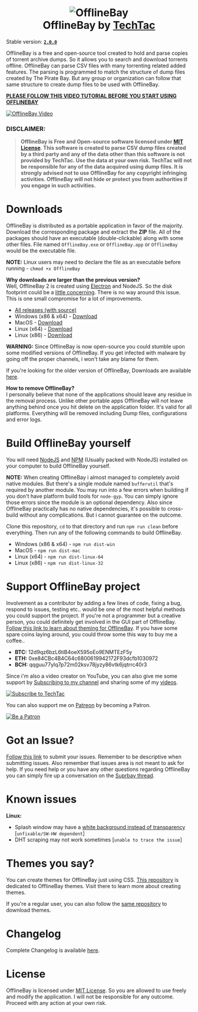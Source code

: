 <h1 align="center">
  <br>
<img src="https://preview.ibb.co/iBeasd/banner_logo.png" alt="OfflineBay">
  <br>
OfflineBay by <a href="https://www.youtube.com/c/techtac">TechTac</a>
</h1>

Stable version: [**`2.0.0`**](https://github.com/techtacoriginal/offlinebay/releases/tag/2.0.0)

OfflineBay is a free and open-source tool created to hold and parse copies of torrent archive dumps. So it allows you to search and download torrents offline. OfflineBay can parse CSV files with many torrenting related added features. The parsing is programmed to match the structure of dump files created by The Pirate Bay. But any group or organization can follow that same structure to create dump files to be used with OfflineBay.

**[PLEASE FOLLOW THIS VIDEO TUTORIAL BEFORE YOU START USING OFFLINEBAY](https://www.youtube.com/watch?v=nNjW_OUv-hE)**

<a href="https://www.youtube.com/watch?v=nNjW_OUv-hE"><img src="https://image.ibb.co/gXeDCo/YT.png" alt="OfflineBay Video" border="0"></a>

### DISCLAIMER:
> **OfflineBay is Free and Open-source software licensed under [MIT License](LICENSE). This software is created to parse CSV dump files created by a third party and any of the data other than this software is not provided by TechTac. Use the data at your own risk. TechTac will not be responsible for any of the data acquired using dump files. It is strongly advised not to use OfflineBay for any copyright infringing activities. OfflineBay will not hide or protect you from authorities if you engage in such activities.**


# Downloads

OfflineBay is distributed as a portable application in favor of the majority. Download the corresponding package and extract the **ZIP** file. All of the packages should have an executable (double-clickable) along with some other files. File named `OfflineBay.exe` or `OfflineBay.app` or `OfflineBay` would be the executable file.

**NOTE:** Linux users may need to declare the file as an executable before running - `chmod +x OfflineBay`

**Why downloads are larger than the previous version?**<br>
Well, OfflineBay 2 is created using [Electron](https://electronjs.org) and NodeJS. So the disk footprint could be a [little concerning](https://github.com/electron/electron/issues/2003).  There is no way around this issue. This is one small compromise for a lot of improvements.

 - [All releases (with source)](https://github.com/techtacoriginal/offlinebay/releases)
 - Windows (x86 & x64) - [Download](https://github.com/techtacoriginal/offlinebay/releases/download/2.0.0/OfflineBay-2.0.0-Windows.zip)
 - MacOS - [Download](https://github.com/techtacoriginal/offlinebay/releases/download/2.0.0/OfflineBay-2.0.0-MacOS.zip)
 - Linux (x64) - [Download](https://github.com/techtacoriginal/offlinebay/releases/download/2.0.0/OfflineBay-2.0.0-Linux-x64.zip)
 - Linux (x86) - [Download](https://github.com/techtacoriginal/offlinebay/releases/download/2.0.0/OfflineBay-2.0.0-Linux-x86.zip)

**WARNING:** Since OfflineBay is now open-source you could stumble upon some modified versions of OfflineBay. If you get infected with malware by going off the proper channels, i won't take any blame for them.

If you're looking for the older version of OfflineBay, Downloads are available [here](https://pirates-forum.org/Thread-Release-OfflineBay-1-0-2-Download-torrents-from-thePirateBay-offline).

**How to remove OfflineBay?** <br>
I personally believe that none of the applications should leave any residue in the removal process. Unlike other portable apps OfflineBay will not leave anything behind once you hit delete on the application folder. It's valid for all platforms. Everything will be removed including Dump files, configurations and error logs.

# Build OfflineBay yourself

You will need [NodeJS](https://nodejs.org) and [NPM](https://www.npmjs.com/) (Usually packed with NodeJS) installed on your computer to build OfflineBay yourself.

**NOTE:** When creating OfflineBay i almost managed to completely avoid native modules. But there's a single module named `bufferutil` that's required by another module. You may run into a few errors when building if you don't have platform build tools for `node-gyp`. You can simply ignore those errors since the module is an optional dependency. Also since OfflineBay practically has no native dependencies, it's possible to cross-build without any complications. But i cannot guarantee on the outcome.

Clone this repository, `cd` to that directory and run `npm run clean` before everything. Then run any of  the following commands to build OfflineBay.

 - Windows (x86 & x64) - `npm run dist-win`
 - MacOS - `npm run dist-mac`
 - Linux (x64) - `npm run dist-linux-64`
 - Linux (x86) - `npm run dist-linux-32`

# Support OfflineBay project

Involvement as a contributor by adding a few lines of code, fixing a bug, respond to issues, testing etc.. would be one of the most helpful methods you could support the project. If you're not a programmer but a creative person, you could definitely get involved in the GUI part of OfflineBay. [Follow this link to learn about theming for OfflineBay](https://github.com/techtacoriginal/offlinebay-themes).
If you have some spare coins laying around, you could throw some this way to buy me a coffee..

 - **BTC:** 12d9qz6bzL6tiB4oeX595oEo9ENMTEzF5y
 - **ETH:** 0xe84CBc4B4C64c6800619942172F93dcfb1030972
 - **BCH:** qqguu77ylq7p72m02ksv78jyzy86vtk6jqtrrc40r3

Since i'm also a video creator on YouTube, you can also give me some support by [Subscribing to my channel](https://www.youtube.com/c/techtac?sub_confirmation=1) and sharing some of my [videos](https://www.youtube.com/c/techtac/videos).

<a href="https://www.youtube.com/c/techtac?sub_confirmation=1"><img src="https://image.ibb.co/ct1idJ/yt_sub.png" alt="Subscribe to TechTac" border="0"></a>

You can also support me on [Patreon](https://www.patreon.com/techtac) by becoming a Patron.

<a href="https://www.patreon.com/techtac"><img src="https://image.ibb.co/iXg25y/patreon.png" alt="Be a Patron" border="0"></a>

# Got an Issue?

[Follow this link](https://github.com/techtacoriginal/offlinebay/issues) to submit your issues. Remember to be descriptive when submitting issues. Also remember that issues area is not meant to ask for help. If you need help or you have any other questions regarding OfflineBay you can simply fire up a conversation on the [Suprbay thread](https://pirates-forum.org/Thread-Release-OfflineBay-v2-Open-source-and-No-more-Java-dependency).
# Known issues

**Linux:**

 - Splash window may have a [white background instead of transparency](https://github.com/electron/electron/issues/2170) [`unfixable/SW-HW dependent`]
 - DHT scraping may not work sometimes [`unable to trace the issue`]

# Themes you say?

You can create themes for OfflineBay just using CSS. [This repository](https://github.com/techtacoriginal/offlinebay-themes) is dedicated to OfflineBay themes. Visit there to learn more about creating themes.

If you're a regular user, you can also follow the [same repository](https://github.com/techtacoriginal/offlinebay-themes) to download themes.

# Changelog

Complete Changelog is available [here](changelog.txt).

# License
OfflineBay is licensed under [MIT License](LICENSE). So you are allowed to use freely and modify the application. I will not be responsible for any outcome. Proceed with any action at your own risk.

